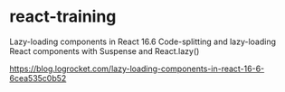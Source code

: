 # react-training
Lazy-loading components in React 16.6
Code-splitting and lazy-loading React components with Suspense and React.lazy()

https://blog.logrocket.com/lazy-loading-components-in-react-16-6-6cea535c0b52